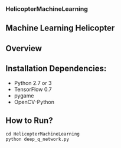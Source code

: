 ### HelicopterMachineLearning
## Machine Learning Helicopter

## Overview


## Installation Dependencies:
* Python 2.7 or 3
* TensorFlow 0.7
* pygame
* OpenCV-Python

## How to Run?
```
cd HelicopterMachineLearning
python deep_q_network.py
